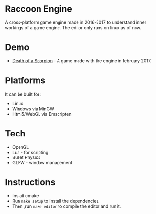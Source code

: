 # Raccoon Engine
A cross-platform game engine made in 2016-2017 to understand inner workings of a game engine.
The editor only runs on linux as of now.
# Demo
-  [Death of a Scorpion] - A game made with the engine in february 2017.

# Platforms
It can be built for :
-   Linux
-   Windows via MinGW
-   Html5/WebGL via Emscripten
# Tech
- OpenGL
- Lua   - for scripting
- Bullet Physics
- GLFW - window management 
# Instructions
* Install cmake
* Run `make setup` to install the dependencies.
* Then ,run `make editor` to compile the editor and run it.

[Death of a Scorpion]: https://github.io/yeshvvvanth/racoon-engine/dos
[First Person Demo]: https://github.io/yeshvvvanth/racoon-engine/fps_demo
